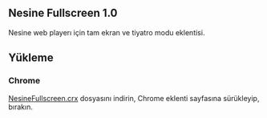 ## Nesine Fullscreen 1.0

Nesine web playerı için tam ekran ve tiyatro modu eklentisi.

## Yükleme
### Chrome

[NesineFullscreen.crx](https://github.com/y3seker/NesineFullscreen/releases) dosyasını indirin, Chrome eklenti sayfasına sürükleyip, bırakın.
